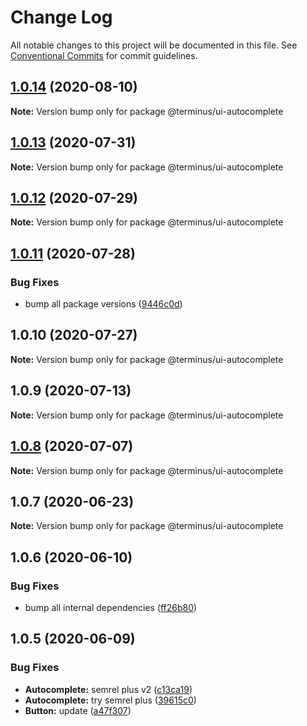# Change Log

All notable changes to this project will be documented in this file.
See [Conventional Commits](https://conventionalcommits.org) for commit guidelines.

## [1.0.14](https://github.com/GetTerminus/terminus-oss/compare/@terminus/ui-autocomplete@1.0.13...@terminus/ui-autocomplete@1.0.14) (2020-08-10)

**Note:** Version bump only for package @terminus/ui-autocomplete





## [1.0.13](https://github.com/GetTerminus/terminus-oss/compare/@terminus/ui-autocomplete@1.0.12...@terminus/ui-autocomplete@1.0.13) (2020-07-31)

**Note:** Version bump only for package @terminus/ui-autocomplete





## [1.0.12](https://github.com/GetTerminus/terminus-oss/compare/@terminus/ui-autocomplete@1.0.11...@terminus/ui-autocomplete@1.0.12) (2020-07-29)

**Note:** Version bump only for package @terminus/ui-autocomplete





## [1.0.11](https://github.com/GetTerminus/terminus-oss/compare/@terminus/ui-autocomplete@1.0.10...@terminus/ui-autocomplete@1.0.11) (2020-07-28)


### Bug Fixes

* bump all package versions ([9446c0d](https://github.com/GetTerminus/terminus-oss/commit/9446c0d5cde3bd693cfba7cabbfd2db443a47b00))





## 1.0.10 (2020-07-27)

**Note:** Version bump only for package @terminus/ui-autocomplete





## 1.0.9 (2020-07-13)

**Note:** Version bump only for package @terminus/ui-autocomplete





## [1.0.8](https://github.com/GetTerminus/terminus-oss/compare/@terminus/ui-autocomplete@1.0.7...@terminus/ui-autocomplete@1.0.8) (2020-07-07)

**Note:** Version bump only for package @terminus/ui-autocomplete





## 1.0.7 (2020-06-23)

**Note:** Version bump only for package @terminus/ui-autocomplete





## 1.0.6 (2020-06-10)


### Bug Fixes

* bump all internal dependencies ([ff26b80](https://github.com/GetTerminus/terminus-oss/commit/ff26b806bb599401f006996be5b567a378e68ef3))





## 1.0.5 (2020-06-09)


### Bug Fixes

* **Autocomplete:** semrel plus v2 ([c13ca19](https://github.com/GetTerminus/terminus-oss/commit/c13ca191dfc7ef447dd13c0156c1e8aadaef1156))
* **Autocomplete:** try semrel plus ([39615c0](https://github.com/GetTerminus/terminus-oss/commit/39615c0d54dc4c772b2f53e1ef15098782b63e72))
* **Button:** update ([a47f307](https://github.com/GetTerminus/terminus-oss/commit/a47f30757b9216d6ee76788c117e76eacf5289e5))
